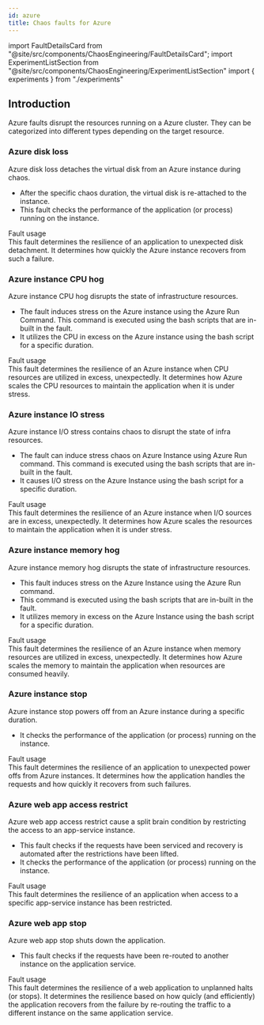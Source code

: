 ```yaml
---
id: azure
title: Chaos faults for Azure
---
```


<!-- Import statement for Custom Components -->

import FaultDetailsCard from "@site/src/components/ChaosEngineering/FaultDetailsCard";
import ExperimentListSection from "@site/src/components/ChaosEngineering/ExperimentListSection"
import { experiments } from "./experiments"

<!-- Heading Description -->

## Introduction

Azure faults disrupt the resources running on a Azure cluster. They can be categorized into different types depending on the target resource. 

<ExperimentListSection experiments={experiments} />

<FaultDetailsCard category="azure">

### Azure disk loss

Azure disk loss detaches the virtual disk from an Azure instance during chaos. 
- After the specific chaos duration, the virtual disk is re-attached to the instance. 
- This fault checks the performance of the application (or process) running on the instance.

<accordion color="green">
    <summary>Fault usage</summary>
This fault determines the resilience of an application to unexpected disk detachment. It determines how quickly the Azure instance recovers from such a failure. 
</accordion>

</FaultDetailsCard>


<FaultDetailsCard category="azure">

### Azure instance CPU hog


Azure instance CPU hog disrupts the state of infrastructure resources. 
- The fault induces stress on the Azure instance using the Azure Run Command. This command is executed using the bash scripts that are in-built in the fault.
- It utilizes the CPU in excess on the Azure instance using the bash script for a specific duration.


<accordion color="green">
    <summary>Fault usage</summary>
This fault determines the resilience of an Azure instance when CPU resources are utilized in excess, unexpectedly. It determines how Azure scales the CPU resources to maintain the application when it is under stress. 
</accordion>

</FaultDetailsCard>


<FaultDetailsCard category="azure">

### Azure instance IO stress


Azure instance I/O stress contains chaos to disrupt the state of infra resources. 
- The fault can induce stress chaos on Azure Instance using Azure Run command. This command is executed using the bash scripts that are in-built in the fault.
- It causes I/O stress on the Azure Instance using the bash script for a specific duration.


<accordion color="green">
    <summary>Fault usage</summary>
This fault determines the resilience of an Azure instance when I/O sources are in excess, unexpectedly. It determines how Azure scales the resources to maintain the application when it is under stress. 
</accordion>

</FaultDetailsCard>


<FaultDetailsCard category="azure">


### Azure instance memory hog


Azure instance memory hog disrupts the state of infrastructure resources. 
- This fault induces stress on the Azure Instance using the Azure Run command.
- This command is executed using the bash scripts that are in-built in the fault.
- It utilizes memory in excess on the Azure Instance using the bash script for a specific duration.


<accordion color="green">
    <summary>Fault usage</summary>
    This fault determines the resilience of an Azure instance when memory resources are utilized in excess, unexpectedly. It determines how Azure scales the memory to maintain the application when resources are consumed heavily. 
</accordion>

</FaultDetailsCard>


<FaultDetailsCard category="azure">

### Azure instance stop


Azure instance stop powers off from an Azure instance during a specific duration.
- It checks the performance of the application (or process) running on the instance.

<!-- <accordion color='green'/> has same usage as details but green in color -->

<accordion color="green">
    <summary>Fault usage</summary>
This fault determines the resilience of an application to unexpected power offs from Azure instances. It determines how the application handles the requests and how quickly it recovers from such failures. 
</accordion>

</FaultDetailsCard>


<FaultDetailsCard category="azure">


### Azure web app access restrict


Azure web app access restrict cause a split brain condition by restricting the access to an app-service instance.
- This fault checks if the requests have been serviced and recovery is automated after the restrictions have been lifted.
- It checks the performance of the application (or process) running on the instance.


<accordion color="green">
    <summary>Fault usage</summary>
This fault determines the resilience of an application when access to a specific app-service instance has been restricted.
</accordion>

</FaultDetailsCard>

<!-- Code for Fault Card ends here -->
<FaultDetailsCard category="azure">

### Azure web app stop


Azure web app stop shuts down the application.
- This fault checks if the requests have been re-routed to another instance on the application service.


<accordion color="green">
    <summary>Fault usage</summary>
This fault determines the resilience of a web application to unplanned halts (or stops). It determines the resilience based on how quicly (and efficiently) the application recovers from the failure by re-routing the traffic to a different instance on the same application service. 
</accordion>

</FaultDetailsCard>


